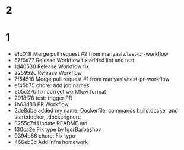 # 2



# 1

- e1c011f Merge pull request #2 from mariyaalv/test-pr-workflow
- 57f6a77 Release Workflow fix added lint and test
- 1d40530 Release Workflow fix
- 225952c Release Workflow
- 7f54518 Merge pull request #1 from mariyaalv/test-pr-workflow
- ef45b75 chore: add job names
- 605c27b fix: correct workflow format
- 2918f78 test: trigger PR
- 1b63d83 PR Workflow
- 2de8dbe added my name, Dockerfile, commands build:docker and start:docker, .dockerignore
- 8255c7d Update README.md
- 130ca2e Fix type by IgorBarbashov
- 0394b86 chore: Fix typo
- 466eb3c Add infra homework
